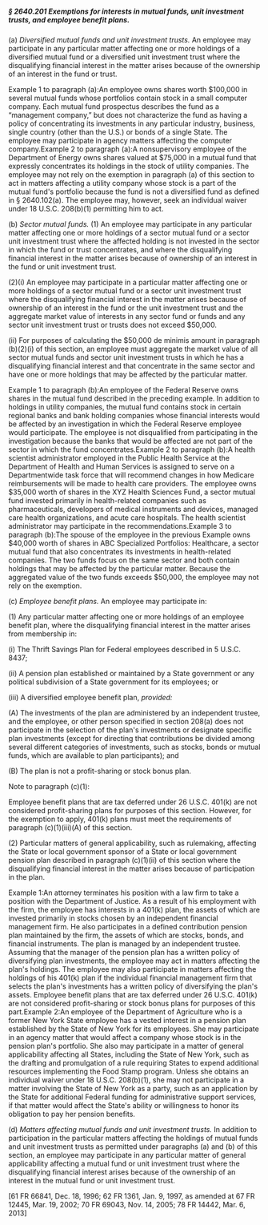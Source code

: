 ##### § 2640.201 Exemptions for interests in mutual funds, unit investment trusts, and employee benefit plans. #####

(a) *Diversified mutual funds and unit investment trusts.* An employee may participate in any particular matter affecting one or more holdings of a diversified mutual fund or a diversified unit investment trust where the disqualifying financial interest in the matter arises because of the ownership of an interest in the fund or trust.

Example 1 to paragraph (a):An employee owns shares worth $100,000 in several mutual funds whose portfolios contain stock in a small computer company. Each mutual fund prospectus describes the fund as a “management company,” but does not characterize the fund as having a policy of concentrating its investments in any particular industry, business, single country (other than the U.S.) or bonds of a single State. The employee may participate in agency matters affecting the computer company.Example 2 to paragraph (a):A nonsupervisory employee of the Department of Energy owns shares valued at $75,000 in a mutual fund that expressly concentrates its holdings in the stock of utility companies. The employee may not rely on the exemption in paragraph (a) of this section to act in matters affecting a utility company whose stock is a part of the mutual fund's portfolio because the fund is not a diversified fund as defined in § 2640.102(a). The employee may, however, seek an individual waiver under 18 U.S.C. 208(b)(1) permitting him to act.

(b) *Sector mutual funds.* (1) An employee may participate in any particular matter affecting one or more holdings of a sector mutual fund or a sector unit investment trust where the affected holding is not invested in the sector in which the fund or trust concentrates, and where the disqualifying financial interest in the matter arises because of ownership of an interest in the fund or unit investment trust.

(2)(i) An employee may participate in a particular matter affecting one or more holdings of a sector mutual fund or a sector unit investment trust where the disqualifying financial interest in the matter arises because of ownership of an interest in the fund or the unit investment trust and the aggregate market value of interests in any sector fund or funds and any sector unit investment trust or trusts does not exceed $50,000.

(ii) For purposes of calculating the $50,000 de minimis amount in paragraph (b)(2)(i) of this section, an employee must aggregate the market value of all sector mutual funds and sector unit investment trusts in which he has a disqualifying financial interest and that concentrate in the same sector and have one or more holdings that may be affected by the particular matter.

Example 1 to paragraph (b):An employee of the Federal Reserve owns shares in the mutual fund described in the preceding example. In addition to holdings in utility companies, the mutual fund contains stock in certain regional banks and bank holding companies whose financial interests would be affected by an investigation in which the Federal Reserve employee would participate. The employee is not disqualified from participating in the investigation because the banks that would be affected are not part of the sector in which the fund concentrates.Example 2 to paragraph (b):A health scientist administrator employed in the Public Health Service at the Department of Health and Human Services is assigned to serve on a Departmentwide task force that will recommend changes in how Medicare reimbursements will be made to health care providers. The employee owns $35,000 worth of shares in the XYZ Health Sciences Fund, a sector mutual fund invested primarily in health-related companies such as pharmaceuticals, developers of medical instruments and devices, managed care health organizations, and acute care hospitals. The health scientist administrator may participate in the recommendations.Example 3 to paragraph (b):The spouse of the employee in the previous Example owns $40,000 worth of shares in ABC Specialized Portfolios: Healthcare, a sector mutual fund that also concentrates its investments in health-related companies. The two funds focus on the same sector and both contain holdings that may be affected by the particular matter. Because the aggregated value of the two funds exceeds $50,000, the employee may not rely on the exemption.

(c) *Employee benefit plans.* An employee may participate in:

(1) Any particular matter affecting one or more holdings of an employee benefit plan, where the disqualifying financial interest in the matter arises from membership in:

(i) The Thrift Savings Plan for Federal employees described in 5 U.S.C. 8437;

(ii) A pension plan established or maintained by a State government or any political subdivision of a State government for its employees; or

(iii) A diversified employee benefit plan, *provided:*

(A) The investments of the plan are administered by an independent trustee, and the employee, or other person specified in section 208(a) does not participate in the selection of the plan's investments or designate specific plan investments (except for directing that contributions be divided among several different categories of investments, such as stocks, bonds or mutual funds, which are available to plan participants); and

(B) The plan is not a profit-sharing or stock bonus plan.

Note to paragraph (c)(1):

Employee benefit plans that are tax deferred under 26 U.S.C. 401(k) are not considered profit-sharing plans for purposes of this section. However, for the exemption to apply, 401(k) plans must meet the requirements of paragraph (c)(1)(iii)(A) of this section.

(2) Particular matters of general applicability, such as rulemaking, affecting the State or local government sponsor of a State or local government pension plan described in paragraph (c)(1)(ii) of this section where the disqualifying financial interest in the matter arises because of participation in the plan.

Example 1:An attorney terminates his position with a law firm to take a position with the Department of Justice. As a result of his employment with the firm, the employee has interests in a 401(k) plan, the assets of which are invested primarily in stocks chosen by an independent financial management firm. He also participates in a defined contribution pension plan maintained by the firm, the assets of which are stocks, bonds, and financial instruments. The plan is managed by an independent trustee. Assuming that the manager of the pension plan has a written policy of diversifying plan investments, the employee may act in matters affecting the plan's holdings. The employee may also participate in matters affecting the holdings of his 401(k) plan if the individual financial management firm that selects the plan's investments has a written policy of diversifying the plan's assets. Employee benefit plans that are tax deferred under 26 U.S.C. 401(k) are not considered profit-sharing or stock bonus plans for purposes of this part.Example 2:An employee of the Department of Agriculture who is a former New York State employee has a vested interest in a pension plan established by the State of New York for its employees. She may participate in an agency matter that would affect a company whose stock is in the pension plan's portfolio. She also may participate in a matter of general applicability affecting all States, including the State of New York, such as the drafting and promulgation of a rule requiring States to expend additional resources implementing the Food Stamp program. Unless she obtains an individual waiver under 18 U.S.C. 208(b)(1), she may not participate in a matter involving the State of New York as a party, such as an application by the State for additional Federal funding for administrative support services, if that matter would affect the State's ability or willingness to honor its obligation to pay her pension benefits.

(d) *Matters affecting mutual funds and unit investment trusts.* In addition to participation in the particular matters affecting the holdings of mutual funds and unit investment trusts as permitted under paragraphs (a) and (b) of this section, an employee may participate in any particular matter of general applicability affecting a mutual fund or unit investment trust where the disqualifying financial interest arises because of the ownership of an interest in the mutual fund or unit investment trust.

[61 FR 66841, Dec. 18, 1996; 62 FR 1361, Jan. 9, 1997, as amended at 67 FR 12445, Mar. 19, 2002; 70 FR 69043, Nov. 14, 2005; 78 FR 14442, Mar. 6, 2013]
